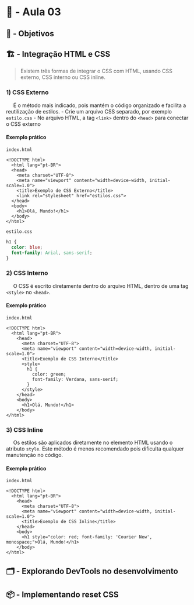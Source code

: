 # 💬 - Aula 03

## 🎯 - Objetivos

## 🏗️ - Integração HTML e CSS

> Existem três formas de integrar o CSS com HTML, usando CSS externo, CSS interno ou CSS inline.

### 1) CSS Externo

&nbsp;&nbsp;&nbsp;&nbsp;&nbsp;É o método mais indicado, pois mantém o código organizado e facilita a reutilização de estilos.
    - Crie um arquivo CSS separado, por exemplo `estilo.css`
    - No arquivo HTML, a tag `<link>` dentro do `<head>` para conectar o CSS externo

#### Exemplo prático

`index.html`

```htmml
<!DOCTYPE html>
  <html lang="pt-BR">
  <head>
    <meta charset="UTF-8">
    <meta name="viewport" content="width=device-width, initial-scale=1.0">
    <title>Exemplo de CSS Externo</title>
    <link rel="stylesheet" href="estilos.css">
  </head>
  <body>
    <h1>Olá, Mundo!</h1>
  </body>
</html>
```

`estilo.css`

```css
h1 {
  color: blue;
  font-family: Arial, sans-serif;
}
```

### 2) CSS Interno

&nbsp;&nbsp;&nbsp;&nbsp;&nbsp;O CSS é escrito diretamente dentro do arquivo HTML, dentro de uma tag `<style>` no `<head>`.

#### Exemplo prático

`index.html`

```htmml
<!DOCTYPE html>
  <html lang="pt-BR">
    <head>
      <meta charset="UTF-8">
      <meta name="viewport" content="width=device-width, initial-scale=1.0">
      <title>Exemplo de CSS Interno</title>
      <style>
        h1 {
          color: green;
          font-family: Verdana, sans-serif;
        }
      </style>
    </head>
    <body>
      <h1>Olá, Mundo!</h1>
    </body>
</html>
```

### 3) CSS Inline

&nbsp;&nbsp;&nbsp;&nbsp;&nbsp;Os estilos são aplicados diretamente no elemento HTML usando o atributo `style`. Este método é menos recomendado pois dificulta qualquer manutenção no código.

#### Exemplo prático

`index.html`

```htmml
<!DOCTYPE html>
  <html lang="pt-BR">
    <head>
      <meta charset="UTF-8">
      <meta name="viewport" content="width=device-width, initial-scale=1.0">
      <title>Exemplo de CSS Inline</title>
    </head>
    <body>
      <h1 style="color: red; font-family: 'Courier New', monospace;">Olá, Mundo!</h1>
    </body>
</html>
```

## 🗂️ - Explorando DevTools no desenvolvimento

## 📦 - Implementando reset CSS